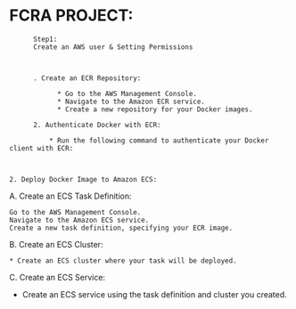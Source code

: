 # FCRA PROJECT:
          Step1:
          Create an AWS user & Setting Permissions



          . Create an ECR Repository:
          
                * Go to the AWS Management Console.
                * Navigate to the Amazon ECR service.
                * Create a new repository for your Docker images.
                
          2. Authenticate Docker with ECR:

              * Run the following command to authenticate your Docker client with ECR:



    2. Deploy Docker Image to Amazon ECS:

A. Create an ECS Task Definition:

    Go to the AWS Management Console.
    Navigate to the Amazon ECS service.
    Create a new task definition, specifying your ECR image.
    
B. Create an ECS Cluster:

    * Create an ECS cluster where your task will be deployed.
    
C. Create an ECS Service:

* Create an ECS service using the task definition and cluster you created.
